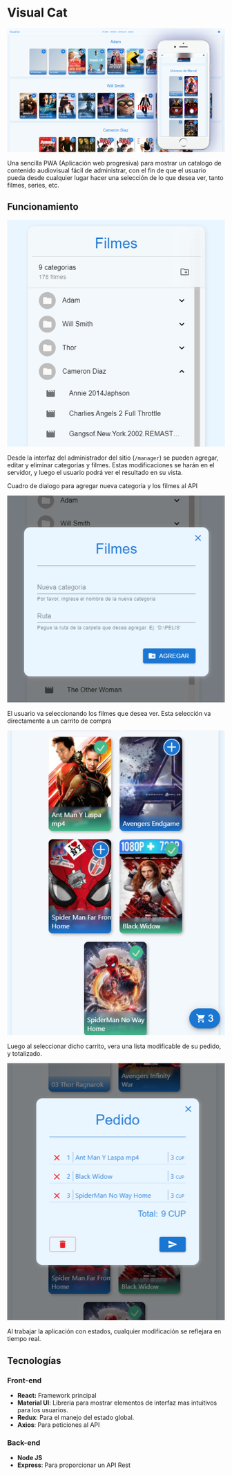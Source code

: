 # Visual Cat

![portada.png](readme_file/portada.png)

Una sencilla PWA (Aplicación web progresiva) para mostrar un catalogo de contenido audiovisual fácil de administrar, con el fin de que el usuario pueda desde cualquier lugar hacer una selección de lo que desea ver, tanto filmes, series, etc.

## Funcionamiento

![Untitled](readme_file/Untitled%201.png)

Desde la interfaz del administrador del sitio (`/manager`) se pueden agregar, editar y eliminar categorías y filmes. Estas modificaciones se harán en el servidor, y luego el usuario podrá ver el resultado en su vista.

Cuadro de dialogo para agregar nueva categoría y los filmes al API

![Cuadro de dialogo para agregar nueva categoría y los filmes al API](readme_file/Untitled.png)

El usuario va seleccionando los filmes que desea ver. Esta selección va directamente a un carrito de compra

![Untitled](readme_file/Untitled%202.png)

Luego al seleccionar dicho carrito, vera una lista modificable de su pedido, y totalizado.

![Al trabajar la aplicación con estados, cualquier modificación se reflejara en tiempo real.](readme_file/Untitled%203.png)

Al trabajar la aplicación con estados, cualquier modificación se reflejara en tiempo real.

## Tecnologías

### Front-end

- **React:** Framework principal
- **Material UI**: Libreria para mostrar elementos de interfaz mas intuitivos para los usuarios.
- **Redux**: Para el manejo del estado global.
- **Axios**: Para peticiones al API

### Back-end

- **Node JS**
- **Express**: Para proporcionar un API Rest
